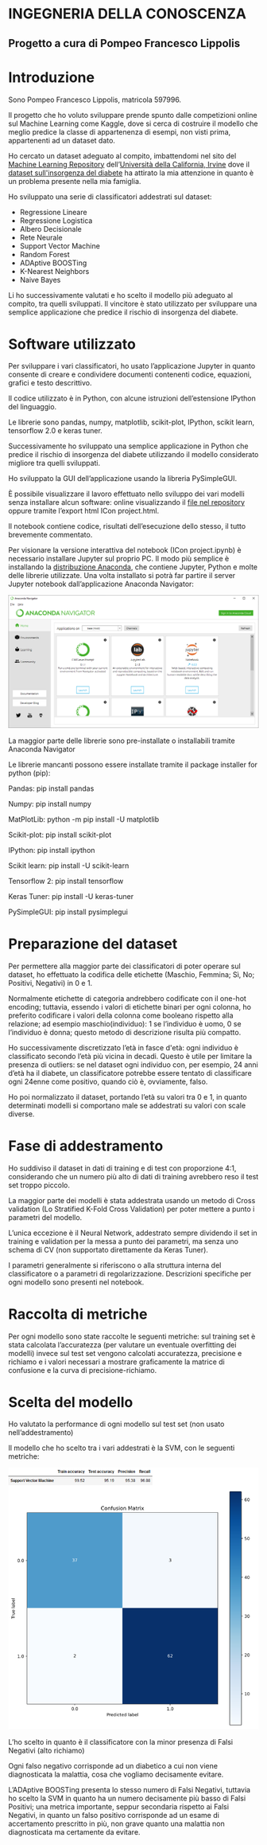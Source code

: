 # INGEGNERIA DELLA CONOSCENZA


## Progetto a cura di Pompeo Francesco Lippolis


# Introduzione

Sono Pompeo Francesco Lippolis, matricola 597996.

Il progetto che ho voluto sviluppare prende spunto dalle competizioni online sul Machine Learning come Kaggle, dove si cerca di costruire il modello che meglio predice la classe di appartenenza di esempi, non visti prima, appartenenti ad un dataset dato.

Ho cercato un dataset adeguato al compito, imbattendomi nel sito del [Machine Learning Repository](https://archive.ics.uci.edu/ml/index.php) dell’[Università della California, Irvine](https://uci.edu/) dove il [dataset sull'insorgenza del diabete](https://archive.ics.uci.edu/ml/datasets/Early+stage+diabetes+risk+prediction+dataset.) ha attirato la mia attenzione in quanto è un problema presente nella mia famiglia.

Ho sviluppato una serie di classificatori addestrati sul dataset:



*   Regressione Lineare
*   Regressione Logistica
*   Albero Decisionale
*   Rete Neurale
*   Support Vector Machine
*   Random Forest
*   ADAptive BOOSTing
*   K-Nearest Neighbors
*   Naive Bayes

Li ho successivamente valutati e ho scelto il modello più adeguato al compito, tra quelli sviluppati. Il vincitore è stato utilizzato per sviluppare una semplice applicazione che predice il rischio di insorgenza del diabete.


# Software utilizzato

Per sviluppare i vari classificatori, ho usato l’applicazione Jupyter in quanto consente di creare e condividere documenti contenenti codice, equazioni, grafici e testo descrittivo.

Il codice utilizzato è in Python, con alcune istruzioni dell’estensione IPython del linguaggio.

Le librerie sono pandas, numpy, matplotlib, scikit-plot, IPython, scikit learn, tensorflow 2.0 e keras tuner.

Successivamente ho sviluppato una semplice applicazione in Python che predice il rischio di insorgenza del diabete utilizzando il modello considerato migliore tra quelli sviluppati.

Ho sviluppato la GUI dell’applicazione usando la libreria PySimpleGUI.

È possibile visualizzare il lavoro effettuato nello sviluppo dei vari modelli senza installare alcun software: online visualizzando il [file nel repository](https://github.com/PF-Lippolis/ICon-2020/blob/master/ICon%20Project.ipynb) oppure tramite l’export html ICon project.html.

Il notebook contiene codice, risultati dell’esecuzione dello stesso, il tutto brevemente commentato.

Per visionare la versione interattiva del notebook (ICon project.ipynb) è necessario installare Jupyter sul proprio PC. Il modo più semplice è installando la [distribuzione Anaconda](https://www.anaconda.com/), che contiene Jupyter, Python e molte delle librerie utilizzate. Una volta installato si potrà far partire il server Jupyter notebook dall’applicazione Anaconda Navigator:



![Anaconda Navigator](./Immagini/Anaconda%20Navigator.png)


La maggior parte delle librerie sono pre-installate o installabili tramite Anaconda Navigator

Le librerie mancanti possono essere installate tramite il package installer for python (pip):

Pandas: pip install pandas

Numpy: pip install numpy

MatPlotLib: python -m pip install -U matplotlib

Scikit-plot: pip install scikit-plot

IPython: pip install ipython

Scikit learn: pip install -U scikit-learn

Tensorflow 2: pip install tensorflow

Keras Tuner: pip install -U keras-tuner

PySimpleGUI: pip install pysimplegui


# Preparazione del dataset

Per permettere alla maggior parte dei classificatori di poter operare sul dataset, ho effettuato la codifica delle etichette (Maschio, Femmina; Sì, No; Positivi, Negativi) in 0 e 1.

Normalmente etichette di categoria andrebbero codificate con il one-hot encoding; tuttavia, essendo i valori di etichette binari per ogni colonna, ho preferito codificare i valori della colonna come booleano rispetto alla relazione; ad esempio maschio(individuo): 1 se l’individuo è uomo, 0 se l’individuo è donna; questo metodo di descrizione risulta più compatto.

Ho successivamente discretizzato l’età in fasce d'età: ogni individuo è classificato secondo l’età più vicina in decadi. Questo è utile per limitare la presenza di outliers: se nel dataset ogni individuo con, per esempio, 24 anni d’età ha il diabete, un classificatore potrebbe essere tentato di classificare ogni 24enne come positivo, quando ciò è, ovviamente, falso.

Ho poi normalizzato il dataset, portando l’età su valori tra 0 e 1, in quanto determinati modelli si comportano male se addestrati su valori con scale diverse.


# Fase di addestramento

Ho suddiviso il dataset in dati di training e di test con proporzione 4:1, considerando che un numero più alto di dati di training avrebbero reso il test set troppo piccolo.

La maggior parte dei modelli è stata addestrata usando un metodo di Cross validation (Lo Stratified K-Fold Cross Validation) per poter mettere a punto i parametri del modello.

L’unica eccezione è il Neural Network, addestrato sempre dividendo il set in training e validation per la messa a punto dei parametri, ma senza uno schema di CV (non supportato direttamente da Keras Tuner).

I parametri generalmente si riferiscono o alla struttura interna del classificatore o a parametri di regolarizzazione. Descrizioni specifiche per ogni modello sono presenti nel notebook.


# Raccolta di metriche

Per ogni modello sono state raccolte le seguenti metriche: sul training set è stata calcolata l’accuratezza (per valutare un eventuale overfitting dei modelli) invece sul test set vengono calcolati accuratezza, precisione e richiamo e i valori necessari a mostrare graficamente la matrice di confusione e la curva di precisione-richiamo.


# Scelta del modello

Ho valutato la performance di ogni modello sul test set (non usato nell’addestramento)

Il modello che ho scelto tra i vari addestrati è la SVM, con le seguenti metriche:

![SVM results: Train accuracy: 99.52; Test accuracy: 95.19; precision: 95.38; Recall: 96.88.](./Immagini/SVM%20results.png)


L’ho scelto in quanto è il classificatore con la minor presenza di Falsi Negativi (alto richiamo)

Ogni falso negativo corrisponde ad un diabetico a cui non viene diagnosticata la malattia, cosa che vogliamo decisamente evitare.

L’ADAptive BOOSTing presenta lo stesso numero di Falsi Negativi, tuttavia ho scelto la SVM in quanto ha un numero decisamente più basso di Falsi Positivi; una metrica importante, seppur secondaria rispetto ai Falsi Negativi, in quanto un falso positivo corrisponde ad un esame di accertamento prescritto in più, non grave quanto una malattia non diagnosticata ma certamente da evitare.
